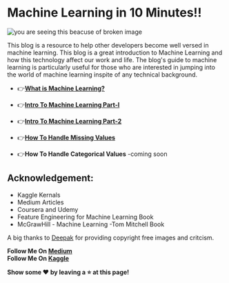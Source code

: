 # Machine Learning in 10 Minutes!!

![you are seeing this beacuse of broken image](https://github.com/aryanc55/MLIn10Minutes/blob/master/assests/show.png)

This blog is a resource to help other developers become well versed in machine learning.
This blog is a great introduction to Machine Learning and how this technology affect our work and life. The blog's guide to machine learning is particularly useful for those who are interested in jumping into the world of machine learning inspite of any technical background.


 - :point_right:[**What is Machine Learning?**](https://medium.com/@aryanc55/what-is-machine-learning-60ec74f85d7)
 
 - :point_right:[**Intro To Machine Learning Part-I**](https://medium.com/@aryanc55/intro-to-machine-learning-part-1-byaryan-e76b4b4248bb)
 - :point_right:[**Intro To Machine Learning Part-2**](https://medium.com/@aryanc55/intro-to-machine-learning-part2-byaryan-4dd7f20f4a19)
 - :point_right:[**How To Handle Missing Values**](https://medium.com/analytics-vidhya/how-to-handle-missing-values-byaryan-cb76b9dbaae2?source=friends_link&sk=756f8ef40526b1f26f7e05636a45b708)
 
 - :point_right:**How To Handle Categorical Values** -coming soon
 
 
 
 
 




## Acknowledgement:
-  Kaggle Kernals
-  Medium Articles
-  Coursera and Udemy
-  Feature Engineering for Machine Learning Book
-  McGrawHill - Machine Learning -Tom Mitchell Book


 A big thanks to [Deepak](https://www.behance.net/deepakchaurasia) for providing copyright free images and critcism.




**Follow Me On [Medium](https://medium.com/@aryanc55)** </br>
**Follow Me On [Kaggle](https://www.kaggle.com/aryanc55)** </br>



**Show some :heart: by leaving a :star: at this page!** 
